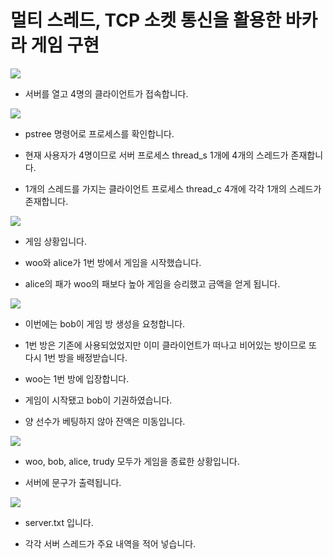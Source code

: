 # 멀티 스레드, TCP 소켓 통신을 활용한 바카라 게임 구현

<!--
리눅스 운영체제를 사용하여 멀티 쓰레드 기반의 서버를 구현합니다.
서버는 클라이언트가 접속을 요청할 때마다 새로운 쓰레드를 생성합니다.
클라이언트는 게임 서버에 접속 하여 선택지를 얻습니다.
방 생성, 방 입장, 게임 종료가 있습니다.
방을 생성한 클라이언트는, 새로운 클라이언트의 입장을 기다립니다.
또다른 클라이언트가 방에 입장하면 게임이 시작됩니다.
게임이 종료된 후에는 로비로 돌아갑니다.
-->
![](https://user-images.githubusercontent.com/53927414/170966693-b45872ad-f392-4427-84eb-f10fba6f7d58.png)

* 서버를 열고 4명의 클라이언트가 접속합니다.





![](https://user-images.githubusercontent.com/53927414/170966796-ef59223d-22a6-4b84-b672-f9178aa8e714.png)

* pstree 명령어로 프로세스를 확인합니다.

* 현재 사용자가 4명이므로 서버 프로세스 thread_s 1개에 4개의 스레드가 존재합니다.

* 1개의 스레드를 가지는 클라이언트 프로세스 thread_c 4개에 각각 1개의 스레드가 존재합니다.





![](https://user-images.githubusercontent.com/53927414/170966815-75fffc70-9c1d-46a1-bd7d-1f5d88a6d830.png)

* 게임 상황입니다.

* woo와 alice가 1번 방에서 게임을 시작했습니다.

* alice의 패가 woo의 패보다 높아 게임을 승리했고 금액을 얻게 됩니다. 





![](https://user-images.githubusercontent.com/53927414/170966902-e4bda9b6-e4d0-473d-ba08-4dda6b3bb194.png)

* 이번에는 bob이 게임 방 생성을 요청합니다.

* 1번 방은 기존에 사용되었었지만 이미 클라이언트가 떠나고 비어있는 방이므로 또 다시 1번 방을 배정받습니다.

* woo는 1번 방에 입장합니다.

* 게임이 시작됐고 bob이 기권하였습니다.

* 양 선수가 베팅하지 않아 잔액은 미동입니다.





![](https://user-images.githubusercontent.com/53927414/170967011-a8e351ad-9b28-4af1-854d-a06bf04e195a.png)

* woo, bob, alice, trudy 모두가 게임을 종료한 상황입니다.

* 서버에 문구가 출력됩니다.





![](https://user-images.githubusercontent.com/53927414/170967091-2122f36e-d60a-4b8e-add1-045edc02ad54.png)

* server.txt 입니다.

* 각각 서버 스레드가 주요 내역을 적어 넣습니다.

